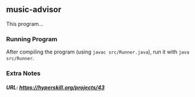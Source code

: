 ## music-advisor

This program...

### Running Program
After compiling the program (using `javac src/Runner.java`), run it with `java src/Runner`.

### Extra Notes

##### URL: https://hyperskill.org/projects/43
